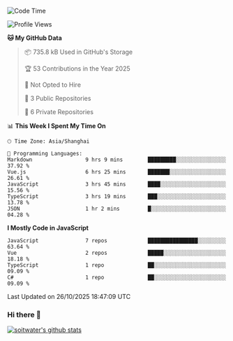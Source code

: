 <!--START_SECTION:waka-->
![Code Time](http://img.shields.io/badge/Code%20Time-5%2C671%20hrs%208%20mins-blue)

![Profile Views](http://img.shields.io/badge/Profile%20Views-1-blue)

**🐱 My GitHub Data** 

> 📦 735.8 kB Used in GitHub's Storage 
 > 
> 🏆 53 Contributions in the Year 2025
 > 
> 🚫 Not Opted to Hire
 > 
> 📜 3 Public Repositories 
 > 
> 🔑 6 Private Repositories 
 > 
📊 **This Week I Spent My Time On** 

```text
🕑︎ Time Zone: Asia/Shanghai

💬 Programming Languages: 
Markdown                 9 hrs 9 mins        █████████░░░░░░░░░░░░░░░░   37.92 % 
Vue.js                   6 hrs 25 mins       ███████░░░░░░░░░░░░░░░░░░   26.61 % 
JavaScript               3 hrs 45 mins       ████░░░░░░░░░░░░░░░░░░░░░   15.56 % 
TypeScript               3 hrs 19 mins       ███░░░░░░░░░░░░░░░░░░░░░░   13.78 % 
JSON                     1 hr 2 mins         █░░░░░░░░░░░░░░░░░░░░░░░░   04.28 % 
```

**I Mostly Code in JavaScript** 

```text
JavaScript               7 repos             ████████████████░░░░░░░░░   63.64 % 
Vue                      2 repos             █████░░░░░░░░░░░░░░░░░░░░   18.18 % 
TypeScript               1 repo              ██░░░░░░░░░░░░░░░░░░░░░░░   09.09 % 
C#                       1 repo              ██░░░░░░░░░░░░░░░░░░░░░░░   09.09 % 
```




 Last Updated on 26/10/2025 18:47:09 UTC
<!--END_SECTION:waka-->

### Hi there 👋
[![soitwater's github stats](https://github-readme-stats.vercel.app/api?username=soitwater)](https://github.com/soitwater/github-readme-stats)
